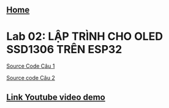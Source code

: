 ## [Home](../readme.md)

<h1><b>Lab 02: LẬP TRÌNH CHO OLED SSD1306 TRÊN ESP32</b></h1>

[Source Code Câu 1](../LAB02/Cau1/)

[Source code Câu 2](../LAB02/Cau2/)



## [Link Youtube video demo](https://www.youtube.com/watch?v=Y8rY7eZCSwA)